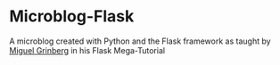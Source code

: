 # Microblog-Flask
A microblog created with Python and the Flask framework as taught by [Miguel Grinberg](https://github.com/miguelgrin) in his  Flask Mega-Tutorial
